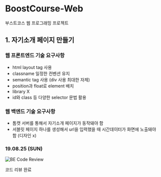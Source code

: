 # BoostCourse-Web

부스트코스 웹 프로그래밍 프로젝트

## 1. 자기소개 페이지 만들기

### 웹 프론트엔드 기술 요구사항

- html layout tag 사용
- classname 일정한 컨벤션 유지
- semantic tag 사용 (div 사용 최대한 자제)
- position과 float로 element 배치
- library X
- id와 class 등 다양한 selector 문법 활용

### 웹 백엔드 기술 요구사항

- 톰캣 서버를 통해서 자기소개 페이지가 동작돼야 함
- 서블릿 페이지 하나를 생성해서 url을 입력했을 때 시간데이터가 화면에 노출돼야 함 (디자인 x)

### 19.08.25 (SUN)

![BE Code Review](https://user-images.githubusercontent.com/48080762/63649709-04170380-c77c-11e9-80f4-1eb2b4896e41.png)

코드 리뷰 완료
